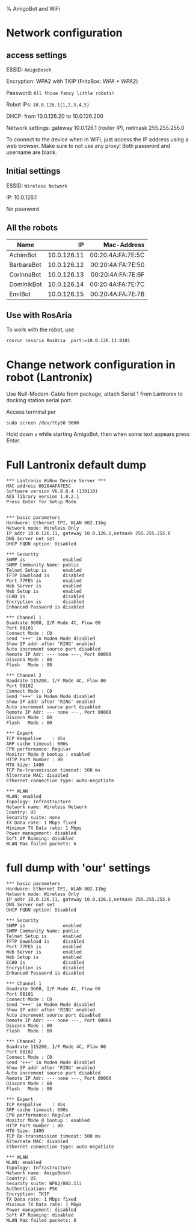 % AmigoBot and WiFi

# Network configuration

## access settings

ESSID: `AmigoBosch`

Encryption: WPA2 with TKIP (FritzBox: _WPA + WPA2_)

Password: `All those fancy little robots!`

Robot IPs: `10.0.126.1{1,2,3,4,5}`

DHCP: from 10.0.126.20 to 10.0.126.200

Network settings: gateway 10.0.126.1 (router IP), netmask 255.255.255.0

To connect to the device when in WiFi, just access the IP address using a web
browser.  Make sure to not use any proxy!  Both password and username are
blank.


## Initial settings

ESSID: `Wireless Network`

IP: 10.0.126.1

No password


## All the robots


Name | IP | Mac-Address
---|---:|---:
AchimBot | 10.0.126.11 |    00:20:4A:FA:7E:5C
BarbaraBot | 10.0.126.12 |  00:20:4A:FA:7E:50
CorinnaBot | 10.0.126.13 |  00:20:4A:FA:7E:6F
DominikBot | 10.0.126.14 |  00:20:4A:FA:7E:7C
EmilBot | 10.0.126.15 |     00:20:4A:FA:7E:7B


## Use with RosAria


To work with the robot, use

    rosrun rosaria RosAria _port:=10.0.126.11:8101



# Change network configuration in robot (Lantronix)

Use Null-Modem-Cable from package, attach Serial 1 from Lantronix to
docking station serial port.

Access terminal per

    sudo screen /dev/ttyS0 9600

Hold down `x` while starting AmigoBot, then when some text appears press
_Enter_.




# Full Lantronix default dump

```
*** Lantronix WiBox Device Server ***
MAC address 00204AFA7E5C
Software version V6.8.0.4 (130110)
AES library version 1.8.2.1
Press Enter for Setup Mode


*** basic parameters
Hardware: Ethernet TPI, WLAN 802.11bg
Network mode: Wireless Only
IP addr 10.0.126.11, gateway 10.0.126.1,netmask 255.255.255.0
DNS Server not set
DHCP FQDN option: Disabled

*** Security
SNMP is              enabled
SNMP Community Name: public
Telnet Setup is      enabled
TFTP Download is     disabled
Port 77FEh is        enabled
Web Server is        enabled
Web Setup is         enabled
ECHO is              disabled
Encryption is        disabled
Enhanced Password is disabled

*** Channel 1
Baudrate 9600, I/F Mode 4C, Flow 00
Port 08101
Connect Mode : C0
Send '+++' in Modem Mode disabled
Show IP addr after 'RING' enabled
Auto increment source port disabled
Remote IP Adr: --- none ---, Port 00000
Disconn Mode : 00
Flush   Mode : 00

*** Channel 2
Baudrate 115200, I/F Mode 4C, Flow 00
Port 08102
Connect Mode : C0
Send '+++' in Modem Mode disabled
Show IP addr after 'RING' enabled
Auto increment source port disabled
Remote IP Adr: --- none ---, Port 00000
Disconn Mode : 00
Flush   Mode : 00

*** Expert
TCP Keepalive    : 45s
ARP cache timeout: 600s
CPU performance: Regular
Monitor Mode @ bootup : enabled
HTTP Port Number : 80
MTU Size: 1400
TCP Re-transmission timeout: 500 ms
Alternate MAC: disabled
Ethernet connection type: auto-negotiate

*** WLAN
WLAN: enabled
Topology: Infrastructure
Network name: Wireless Network
Country: US
Security suite: none
TX Data rate: 1 Mbps fixed
Minimum TX Data rate: 1 Mbps
Power management: disabled
Soft AP Roaming: disabled
WLAN Max failed packets: 6
```


# full dump with 'our' settings


```
*** basic parameters
Hardware: Ethernet TPI, WLAN 802.11bg
Network mode: Wireless Only
IP addr 10.0.126.11, gateway 10.0.126.1,netmask 255.255.255.0
DNS Server not set
DHCP FQDN option: Disabled

*** Security
SNMP is              enabled
SNMP Community Name: public
Telnet Setup is      enabled
TFTP Download is     disabled
Port 77FEh is        enabled
Web Server is        enabled
Web Setup is         enabled
ECHO is              disabled
Encryption is        disabled
Enhanced Password is disabled

*** Channel 1
Baudrate 9600, I/F Mode 4C, Flow 00
Port 08101
Connect Mode : C0
Send '+++' in Modem Mode disabled
Show IP addr after 'RING' enabled
Auto increment source port disabled
Remote IP Adr: --- none ---, Port 00000
Disconn Mode : 00
Flush   Mode : 00

*** Channel 2
Baudrate 115200, I/F Mode 4C, Flow 00
Port 08102
Connect Mode : C0
Send '+++' in Modem Mode disabled
Show IP addr after 'RING' enabled
Auto increment source port disabled
Remote IP Adr: --- none ---, Port 00000
Disconn Mode : 00
Flush   Mode : 00

*** Expert
TCP Keepalive    : 45s
ARP cache timeout: 600s
CPU performance: Regular
Monitor Mode @ bootup : enabled
HTTP Port Number : 80
MTU Size: 1400
TCP Re-transmission timeout: 500 ms
Alternate MAC: disabled
Ethernet connection type: auto-negotiate

*** WLAN
WLAN: enabled
Topology: Infrastructure
Network name: AmigoBosch
Country: US
Security suite: WPA2/802.11i
Authentication: PSK
Encryption: TKIP
TX Data rate: 1 Mbps fixed
Minimum TX Data rate: 1 Mbps
Power management: disabled
Soft AP Roaming: disabled
WLAN Max failed packets: 6
```
